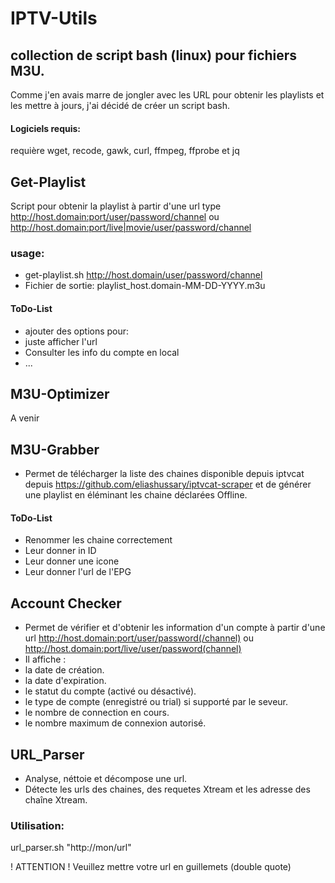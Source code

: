 # IPTV-Utils
## collection de script bash (linux) pour fichiers M3U.
Comme j'en avais marre de jongler avec les URL pour obtenir les playlists et les mettre à jours, j'ai décidé de créer un script bash.

#### Logiciels requis:
requière wget, recode, gawk, curl, ffmpeg, ffprobe et jq

## Get-Playlist
Script pour obtenir la playlist à partir d'une url type http://host.domain:port/user/password/channel ou http://host.domain:port/live|movie/user/password/channel

### usage:
- get-playlist.sh http://host.domain/user/password/channel
- Fichier de sortie: playlist_host.domain-MM-DD-YYYY.m3u

#### ToDo-List
- ajouter des options pour:
- juste afficher l'url
- Consulter les info du compte en local
- ...

## M3U-Optimizer

A venir

## M3U-Grabber

- Permet de télécharger la liste des chaines disponible depuis iptvcat depuis https://github.com/eliashussary/iptvcat-scraper et de générer une playlist en éléminant les chaine déclarées Offline.

#### ToDo-List
- Renommer les chaine correctement
- Leur donner in ID
- Leur donner une icone
- Leur donner l'url de l'EPG

## Account Checker
- Permet de vérifier et d'obtenir les information d'un compte à partir d'une url http://host.domain:port/user/password(/channel) ou http://host.domain:port/live/user/password(channel)
- Il affiche :
- la date de création.
- la date d'expiration.
- le statut du compte (activé ou désactivé).
- le type de compte (enregistré ou trial) si supporté par le seveur.
- le nombre de connection en cours.
- le nombre maximum de connexion autorisé.

     

## URL_Parser

- Analyse, néttoie et décompose une url.
- Détecte les urls des chaines, des requetes Xtream et les adresse des chaîne Xtream.
### Utilisation:

url_parser.sh "http://mon/url"

! ATTENTION ! Veuillez mettre votre url en guillemets (double quote)
